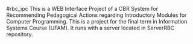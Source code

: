 #rbc_ipc
This is a WEB Interface Project of a CBR System for Recommending Pedagogical Actions regarding Introductory Modules for Computer Programming. This is a project for the final term in Information Systems Course (UFAM). It runs with a server located in ServerRBC repository. 
